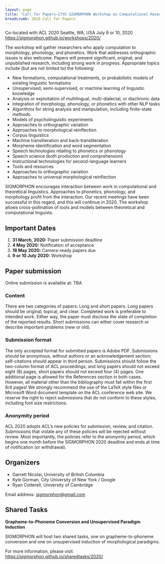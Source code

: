 ```yaml
---
layout: page
title: "Call for Papers—17th SIGMORPHON Workshop on Computational Research in Phonetics, Phonology, and Morphology"
breadcrumb: 2020 Call for Papers
---
```


Co-located with ACL 2020
Seattle, WA, USA
July 9 or 10, 2020
<https://sigmorphon.github.io/workshops/2020/>

The workshop will gather researchers who apply computation to morphology, phonology, and phonetics. Work that addresses orthographic issues is also welcome. Papers will present significant, original, and unpublished research, including strong work in progress. Appropriate topics include (but are not limited to) the following:

- New formalisms, computational treatments, or probabilistic models of existing linguistic formalisms
- Unsupervised, semi-supervised, or machine learning of linguistic knowledge
- Analysis or exploitation of multilingual, multi-dialectal, or diachronic data
- Integration of morphology, phonology, or phonetics with other NLP tasks
- Algorithms for string analysis and manipulation, including finite-state methods
- Models of psycholinguistic experiments
- Approaches to orthographic variation
- Approaches to morphological reinflection
- Corpus linguistics
- Machine transliteration and back-transliteration
- Morpheme identification and word segmentation
- Speech technologies relating to phonetics or phonology
- Speech science (both production and comprehension)
- Instructional technologies for second-language learners
- Tools and resources
- Approaches to orthographic variation
- Approaches to universal morphological reinflection

SIGMORPHON encourages interaction between work in computational and theoretical linguistics. Approaches to phonetics, phonology, and morphology profit from the interaction. Our recent meetings have been successful in this regard, and this will continue in 2020. The workshop allows cross-pollination of tools and models between theoretical and computational linguists.

## Important Dates

1. **31 March, 2020:** Paper submission deadline
1. **4 May 2020:** Notification of acceptance
1. **18 May 2020:** Camera-ready papers due
1. **9 or 10 July 2020:** Workshop

## Paper submission

Online submission is available at: TBA

### Content

There are two categories of papers: Long and short papers. Long papers should be original, topical, and clear. Completed work is preferable to intended work. Either way, the paper must disclose the state of completion of the reported results. Short submissions can either cover research or describe important problems (new or old).

### Submission format

The only accepted format for submitted papers is Adobe PDF. Submissions should be anonymous, without authors or an acknowledgement section; self-citations should appear in third person. Submissions should follow the two-column format of ACL proceedings, and long papers should not exceed eight (8) pages, short papers should not exceed four (4) pages. One additional page is allowed for the References section in both cases. However, all material other than the bibliography must fall within the first 8/4 pages! We strongly recommend the use of the LaTeX style files or Microsoft Word document template on the ACL conference web site. We reserve the right to reject submissions that do not conform to these styles, including font size restrictions.

### Anonymity period

ACL 2020 adopts ACL’s new policies for submission, review, and citation. Submissions that violate any of these policies will be rejected without review. Most importantly, the policies refer to the anonymity period, which begins one month before the SIGMORPHON 2020 deadline and ends at time of notification (or withdrawal).

## Organizers

- Garrett Nicolai, University of British Columbia
- Kyle Gorman, City University of New York / Google
- Ryan Cotterell, University of Cambridge

Email address: <sigmorphon@gmail.com>

## Shared Tasks

**Grapheme-to-Phoneme Conversion and Unsupervised Paradigm Induction**

SIGMORPHON will host two shared tasks, one on grapheme-to-phoneme conversion and one on unsupervised induction of morphological paradigms.

For more information, please visit <https://sigmorphon.github.io/sharedtasks/2020/>
